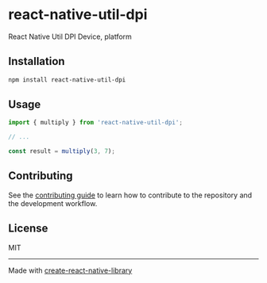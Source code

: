 # react-native-util-dpi

React Native Util DPI Device, platform

## Installation

```sh
npm install react-native-util-dpi
```

## Usage


```js
import { multiply } from 'react-native-util-dpi';

// ...

const result = multiply(3, 7);
```


## Contributing

See the [contributing guide](CONTRIBUTING.md) to learn how to contribute to the repository and the development workflow.

## License

MIT

---

Made with [create-react-native-library](https://github.com/callstack/react-native-builder-bob)
